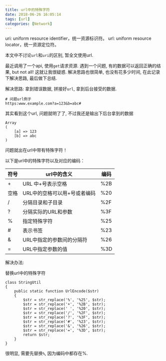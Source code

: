 ```yaml
---
title: url中的特殊字符
date: 2018-06-26 16:05:14
tags: [url]
categories: [Network]
---
```

uri: uniform resource identifier，统一资源标识符。 
url: uniform resource locator，统一资源定位符。 

本文中不讨论`url`和`uri`的区别, 暂全文使用url.

最近调用了一个api, 使用`get`请求资源. 遇到一个问题, 有的数据可以返回正确的结果, but not all!
这就让我很疑惑. 解决思路也很简单, 也没有花多少时间, 在此记录下解决思路, 最后做下总结.

解决思路:
拿到错误数据, 拼接好`url`, 拿到后台接受的数据.
```
# 问题url例子
https:www.example.com?a=123&b=abc#
```
其实看到这个url, 问题就明了了, 不过我还是输出下后台拿到的数据
```
Array
(
    [a] => 123
    [b] => abc
)
```
问题就出在url中带有特殊字符！

以下是url中的特殊字符以及对应的编码：

符号 | url中的含义 | 编码
----|---|---
+   | URL 中+号表示空格 | %2B
空格 | URL中的空格可以用+号或者编码  |  %20
/   | 分隔目录和子目录  |  %2F
?   | 分隔实际的URL和参数| %3F
%   | 指定特殊字符 | %25
#   | 表示书签   | %23
&   | URL中指定的参数间的分隔符 | %26
=   | URL中指定参数的值 | %3D

解决办法:
 
替换url中的特殊字符
```
class StringUtil
{
    public static function UrlEncode($str)
    {
        $str = str_replace('%', '%25', $str);
        $str = str_replace('+', '%2B', $str);
        $str = str_replace(' ', '%20', $str);
        $str = str_replace('/', '%2F', $str);
        $str = str_replace('?', '%3F', $str);
        $str = str_replace('#', '%23', $str);
        $str = str_replace('&', '%26', $str);
        $str = str_replace('=', '%3D', $str);
        return $str;
    }
}
```
很明显, 需要先替换`%`, 因为编码中都存在%.
